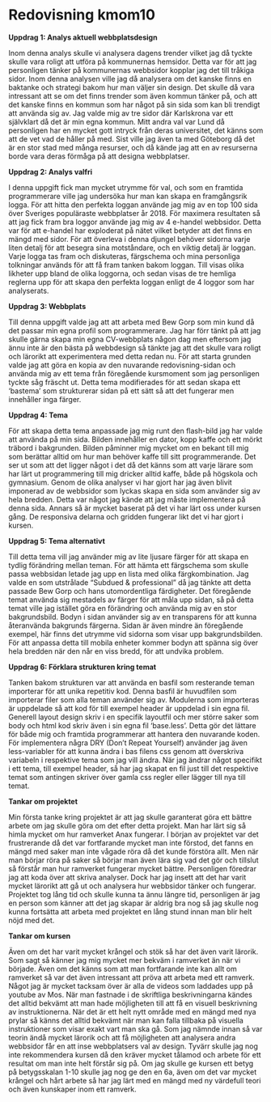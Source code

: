 ---
---
Redovisning kmom10
=========================

**Uppdrag 1: Analys aktuell webbplatsdesign**

Inom denna analys skulle vi analysera dagens trender vilket jag då tyckte skulle vara roligt att utföra på kommunernas hemsidor. Detta var för att jag personligen tänker på kommunernas webbsidor kopplar jag det till tråkiga sidor. Inom denna analysen ville jag då analysera om det kanske finns en baktanke och strategi bakom hur man väljer sin design. Det skulle då vara intressant att se om det finns trender som även kommun tänker på, och att det kanske finns en kommun som har något på sin sida som kan bli trendigt att använda sig av. Jag valde mig av tre sidor där Karlskrona var ett självklart då det är min egna kommun. Mitt andra val var Lund då personligen har en mycket gott intryck från deras universitet, det känns som att de vet vad de håller på med. Sist ville jag även ta med Göteborg då det är en stor stad med många resurser, och då kände jag att en av resurserna borde vara deras förmåga på att designa webbplatser.

**Uppdrag 2: Analys valfri**

I denna uppgift fick man mycket utrymme för val, och som en framtida programmerare ville jag undersöka hur man kan skapa en framgångsrik logga. För att hitta den perfekta loggan använde jag mig av en top 100 sida över Sveriges populäraste webbplatser år 2018. För maximera resultaten så att jag fick fram bra loggor använde jag mig av 4 e-handel webbsidor. Detta var för att e-handel har exploderat på nätet vilket betyder att det finns en mängd med sidor. För att överleva i denna djungel behöver sidorna varje liten detalj för att besegra sina motståndare, och en viktig detalj är loggan. Varje logga tas fram och diskuteras, färgschema och mina personliga tolkningar används för att få fram tanken bakom loggan. Till visas olika likheter upp bland de olika loggorna, och sedan visas de tre hemliga reglerna upp för att skapa den perfekta loggan enligt de 4 loggor som har analyserats.

**Uppdrag 3: Webbplats**

Till denna uppgift valde jag att att arbeta med Bew Gorp som min kund då det passar min egna profil som programmerare. Jag har förr tänkt på att jag skulle gärna skapa min egna CV-webbplats någon dag men eftersom jag ännu inte är den bästa på webbdesign så tänkte jag att det skulle vara roligt och lärorikt att experimentera med detta redan nu. För att starta grunden valde jag att göra en kopia av den nuvarande redovisning-sidan och använda mig av ett tema från föregående kursmoment som jag personligen tyckte såg fräscht ut. Detta tema modifierades för att sedan skapa ett ‘bastema’ som strukturerar sidan på ett sätt så att det fungerar men innehåller inga färger.

**Uppdrag 4: Tema**

För att skapa detta tema anpassade jag mig runt den flash-bild jag har valde att använda på min sida. Bilden innehåller en dator, kopp kaffe och ett mörkt träbord i bakgrunden. Bilden påminner mig mycket om en bekant till mig som berättar alltid om hur man behöver kaffe till sitt programmerande. Det ser ut som att det ligger något i det då det känns som att varje lärare som har lärt ut programmering till mig dricker alltid kaffe, både på högskola och gymnasium. Genom de olika analyser vi har gjort har jag även blivit imponerad av de webbsidor som lyckas skapa en sida som använder sig av hela bredden. Detta var något jag kände att jag måste implementera på denna sida. Annars så är mycket baserat på det vi har lärt oss under kursen gång. De responsiva delarna och gridden fungerar likt det vi har gjort i kursen.

**Uppdrag 5: Tema alternativt**

Till detta tema vill jag använder mig av lite ljusare färger för att skapa en tydlig förändring mellan teman. För att hämta ett färgschema som skulle passa webbsidan letade jag upp en lista med olika färgkombination. Jag valde en som utstrålade “Subdued & professional” då jag tänkte att detta passade Bew Gorp och hans utomordentliga färdigheter. Det föregående temat använda sig mestadels av färger för att måla upp sidan, så på detta temat ville jag istället göra en förändring och använda mig av en stor bakgrundsbild. Bodyn i sidan använder sig av en transparens för att kunna återanvända bakgrunds färgerna. Sidan är även mindre än föregående exempel, här finns det utrymme vid sidorna som visar upp bakgrundsbilden. För att anpassa detta till mobila enheter kommer bodyn att spänna sig över hela bredden när den når en viss bredd, för att undvika problem.

**Uppdrag 6: Förklara strukturen kring temat**

Tanken bakom strukturen var att använda en basfil som resterande teman importerar för att unika repetitiv kod. Denna basfil är huvudfilen som importerar filer som alla teman använder sig av. Modulerna som importeras är uppdelade så att kod för till exempel header är uppdelad i sin egna fil. Generell layout design skriv i en specifik layoutfil och mer större saker som body och html kod skriv även i sin egna fil ‘base.less’. Detta gör det lättare för både mig och framtida programmerar att hantera den nuvarande koden. För implementera några DRY (Don’t Repeat Yourself) använder jag även less-variabler för att kunna ändra i bas filens css genom att överskriva variabeln i respektive tema som jag vill ändra. När jag ändrar något specifikt i ett tema, till exempel header, så har jag skapat en fil just till det respektive temat som antingen skriver över gamla css regler eller lägger till nya till temat.

**Tankar om projektet**

Min första tanke kring projektet är att jag skulle garanterat göra ett bättre arbete om jag skulle göra om det efter detta projekt. Man har lärt sig så himla mycket om hur ramverket Anax fungerar. I början av projektet var det frustrerande då det var fortfarande mycket man inte förstod, det fanns en mängd med saker man inte vågade röra då det kunde förstöra allt. Men när man börjar röra på saker så börjar man även lära sig vad det gör och tillslut så förstår man hur ramverket fungerar mycket bättre. Personligen föredrar jag att koda över att skriva analyser. Dock har jag insett att det har varit mycket lärorikt att gå ut och analysera hur webbsidor tänker och fungerar. Projektet tog lång tid och skulle kunna ta ännu längre tid, personligen är jag en person som känner att det jag skapar är aldrig bra nog så jag skulle nog kunna fortsätta att arbeta med projektet en lång stund innan man blir helt nöjd med det.

**Tankar om kursen**

Även om det har varit mycket krångel och stök så har det även varit lärorik. Som sagt så känner jag mig mycket mer bekväm i ramverket än när vi började. Även om det känns som att man fortfarande inte kan allt om ramverket så var det även intressant att pröva att arbeta med ett ramverk. Något jag är mycket tacksam över är alla de videos som laddades upp på youtube av Mos. När man fastnade i de skriftliga beskrivningarna kändes det alltid bekvämt att man hade möjligheten till att få en visuell beskrivning av instruktionerna. När det är ett helt nytt område med en mängd med nya prylar så känns det alltid bekvämt när man kan falla tillbaka på visuella instruktioner som visar exakt vart man ska gå. Som jag nämnde innan så var teorin ändå mycket lärorik och att få möjligheten att analysera andra webbsidor får en att inse webbplatsers val av design. Tyvärr skulle jag nog inte rekommendera kursen då den kräver mycket tålamod och arbete för ett resultat om man inte helt förstår sig på. Om jag skulle ge kursen ett betyg på betygsskalan 1-10 skulle jag nog ge den en 6a, även om det var mycket krångel och hårt arbete så har jag lärt med en mängd med ny värdefull teori och även kunskaper inom ett ramverk.

